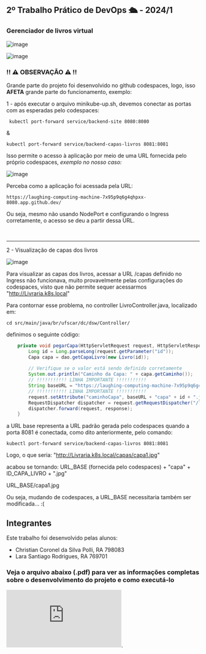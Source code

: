 ## 2º Trabalho Prático de DevOps 🛳️ - 2024/1 ##

### Gerenciador de livros virtual

![image](https://github.com/user-attachments/assets/1668084d-2c1d-4fad-9222-a1e03c0fa0f6)

![image](https://github.com/user-attachments/assets/23c5a658-fe3b-47df-9428-0a1d79830728)

### :bangbang:  :warning: OBSERVAÇÃO :warning: :bangbang:

Grande parte do projeto foi desenvolvido no github codespaces, logo, isso **AFETA** grande parte do funcionamento, exemplo:

1 - após executar o arquivo minikube-up.sh, devemos conectar as portas com as esperadas pelo codespaces:
```
 kubectl port-forward service/backend-site 8080:8080
```
& 
```
kubectl port-forward service/backend-capas-livros 8081:8081
```

Isso permite o acesso à aplicação por meio de uma URL fornecida pelo próprio codespaces, *exemplo no nosso caso:*

![image](https://github.com/user-attachments/assets/9c8bce5a-1d83-4a93-8a2c-2cc00a618f81)

Perceba como a aplicação foi acessada pela URL:

```
https://laughing-computing-machine-7x95p9q6g4qhpxx-8080.app.github.dev/
```

Ou seja, mesmo não usando NodePort e configurando o Ingress corretamente, o acesso se deu a partir dessa URL.

<br>
<hr>

2 - Visualização de capas dos livros

![image](https://github.com/user-attachments/assets/fefc3ebc-d2a6-425f-8b24-194fb8f2e893)

Para visualizar as capas dos livros, acessar a URL /capas definido no Ingress não funcionava, muito provavelmente pelas configurações do codespaces,
visto que não permite sequer acessarmos "http://Livraria.k8s.local"

Para contornar esse problema, no controller LivroController.java, localizado em:

```
cd src/main/java/br/ufscar/dc/dsw/Controller/
```

definimos o seguinte código:

```java
    private void pegarCapa(HttpServletRequest request, HttpServletResponse response) throws ServletException, IOException {
        Long id = Long.parseLong(request.getParameter("id"));
        Capa capa = dao.getCapaLivro(new Livro(id));
        
        // Verifique se o valor está sendo definido corretamente
        System.out.println("Caminho da Capa: " + capa.getCaminho());
        // !!!!!!!!!!! LINHA IMPORTANTE !!!!!!!!!!!
        String baseURL = "https://laughing-computing-machine-7x95p9q6g4qhpxx-8081.app.github.dev/";
        // !!!!!!!!!!! LINHA IMPORTANTE !!!!!!!!!!!
        request.setAttribute("caminhoCapa", baseURL + "capa" + id + ".jpg");
        RequestDispatcher dispatcher = request.getRequestDispatcher("/livro/capaLivro.jsp");
        dispatcher.forward(request, response);
    }
```

a URL base representa a URL padrão gerada pelo codespaces quando a porta 8081 é conectada, como dito anteriormente, pelo comando:
```
kubectl port-forward service/backend-capas-livros 8081:8081
```

Logo, o que seria:
"http://Livraria.k8s.local/capas/capa1.jpg"

acabou se tornando:
URL_BASE (fornecida pelo codespaces) + "capa" + ID_CAPA_LIVRO + ".jpg"

URL_BASE/capa1.jpg

Ou seja, mudando de codespaces, a URL_BASE necessitaria também ser modificada... :(

## Integrantes ##
Este trabalho foi desenvolvido pelas alunos:
- Christian Coronel da Silva Polli, RA  798083
- Lara Santiago Rodrigues, RA 769701

### Veja o arquivo abaixo (.pdf) para ver as informações completas sobre o desenvolvimento do projeto e como executá-lo ###
![Documentação - T2](https://github.com/lsr94/DevOps-Projeto2-Livraria/blob/vaiCorinthians/Documenta%C3%A7%C3%A3o%20-%20T2.pdf).
